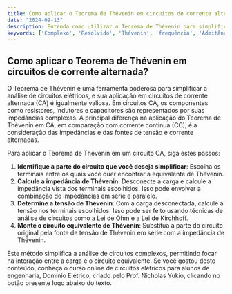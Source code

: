 ```yaml
---
title: Como aplicar o Teorema de Thévenin em circuitos de corrente alternada?
date: "2024-09-13"
description: Entenda como utilizar o Teorema de Thévenin para simplificar a análise de circuitos em corrente alternada.
keywords: ['Complexo', 'Resolvido', 'Thévenin', 'frequência', 'Admitância', 'Média', 'Potência']
---
```


## Como aplicar o Teorema de Thévenin em circuitos de corrente alternada?

O Teorema de Thévenin é uma ferramenta poderosa para simplificar a análise de circuitos elétricos, e sua aplicação em circuitos de corrente alternada (CA) é igualmente valiosa. Em circuitos CA, os componentes como resistores, indutores e capacitores são representados por suas impedâncias complexas. A principal diferença na aplicação do Teorema de Thévenin em CA, em comparação com corrente contínua (CC), é a consideração das impedâncias e das fontes de tensão e corrente alternadas.

Para aplicar o Teorema de Thévenin em um circuito CA, siga estes passos:

1. **Identifique a parte do circuito que você deseja simplificar**: Escolha os terminais entre os quais você quer encontrar a equivalente de Thévenin.
2. **Calcule a impedância de Thévenin**: Desconecte a carga e calcule a impedância vista dos terminais escolhidos. Isso pode envolver a combinação de impedâncias em série e paralelo.
3. **Determine a tensão de Thévenin**: Com a carga desconectada, calcule a tensão nos terminais escolhidos. Isso pode ser feito usando técnicas de análise de circuitos como a Lei de Ohm e a Lei de Kirchhoff.
4. **Monte o circuito equivalente de Thévenin**: Substitua a parte do circuito original pela fonte de tensão de Thévenin em série com a impedância de Thévenin.

Este método simplifica a análise de circuitos complexos, permitindo focar na interação entre a carga e o circuito equivalente. Se você gostou deste conteúdo, conheça o curso online de circuitos elétricos para alunos de engenharia, Domínio Elétrico, criado pelo Prof. Nicholas Yukio, clicando no botão presente logo abaixo do texto.